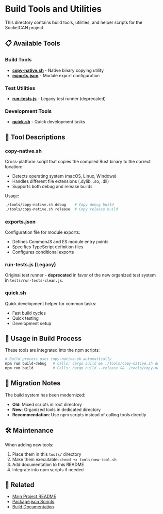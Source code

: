 # Build Tools and Utilities

This directory contains build tools, utilities, and helper scripts for the SocketCAN project.

## 📋 Available Tools

### Build Tools

- **[copy-native.sh](copy-native.sh)** - Native binary copying utility
- **[exports.json](exports.json)** - Module export configuration

### Test Utilities

- **[run-tests.js](run-tests.js)** - Legacy test runner (deprecated)

### Development Tools

- **[quick.sh](quick.sh)** - Quick development tasks

## 🔧 Tool Descriptions

### copy-native.sh

Cross-platform script that copies the compiled Rust binary to the correct location:

- Detects operating system (macOS, Linux, Windows)
- Handles different file extensions (.dylib, .so, .dll)
- Supports both debug and release builds

Usage:

```bash
./tools/copy-native.sh debug    # Copy debug build
./tools/copy-native.sh release  # Copy release build
```

### exports.json

Configuration file for module exports:

- Defines CommonJS and ES module entry points
- Specifies TypeScript definition files
- Configures conditional exports

### run-tests.js (Legacy)

Original test runner - **deprecated** in favor of the new organized test system in `tests/run-tests-clean.js`.

### quick.sh

Quick development helper for common tasks:

- Fast build cycles
- Quick testing
- Development setup

## 🚀 Usage in Build Process

These tools are integrated into the npm scripts:

```bash
# Build process uses copy-native.sh automatically
npm run build-debug   # Calls: cargo build && ./tools/copy-native.sh debug
npm run build         # Calls: cargo build --release && ./tools/copy-native.sh release
```

## 🔄 Migration Notes

The build system has been modernized:

- **Old**: Mixed scripts in root directory
- **New**: Organized tools in dedicated directory
- **Recommendation**: Use npm scripts instead of calling tools directly

## 🛠️ Maintenance

When adding new tools:

1. Place them in this `tools/` directory
2. Make them executable: `chmod +x tools/new-tool.sh`
3. Add documentation to this README
4. Integrate into npm scripts if needed

## 🔗 Related

- [Main Project README](../README.md)
- [Package.json Scripts](../package.json)
- [Build Documentation](../docs/BUILD.md)
